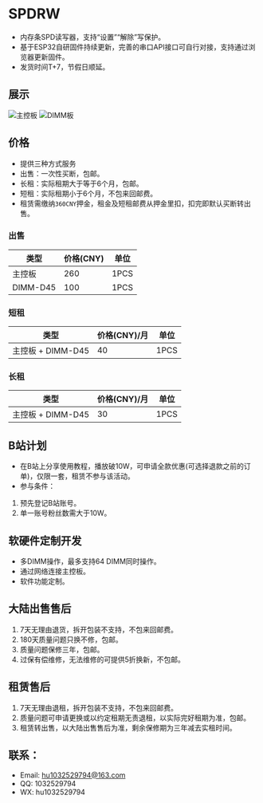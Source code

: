 # SPDRW

 - 内存条SPD读写器，支持“设置”“解除”写保护。
 - 基于ESP32自研固件持续更新，完善的串口API接口可自行对接，支持通过浏览器更新固件。
 - 发货时间T+7，节假日顺延。


## 展示

![主控板](img/spdrw.png)
![DIMM板](img/dimm.png)

## 价格 

 - 提供三种方式服务
 - 出售：一次性买断，包邮。
 - 长租：实际租期大于等于6个月，包邮。
 - 短租：实际租期小于6个月，不包来回邮费。
 - 租赁需缴纳`360CNY`押金，租金及短租邮费从押金里扣，扣完即默认买断转出售。
 
### 出售

|  类型   | 价格(CNY)  | 单位 |
|  ----  | ----  | ---- |
| 主控板  | 260 | 1PCS |
| DIMM-D45  | 100 | 1PCS |

### 短租

|  类型   | 价格(CNY)/月  | 单位 |
|  ----  | ----  | ---- |
| 主控板 + DIMM-D45 | 40| 1PCS |

### 长租

|  类型   | 价格(CNY)/月  | 单位 |
|  ----  | ----  | ---- |
| 主控板 + DIMM-D45 | 30| 1PCS |

## B站计划

 - 在B站上分享使用教程，播放破10W，可申请全款优惠(可选择退款之前的订单)，仅限一套，租赁不参与该活动。
 - 参与条件：
 1. 预先登记B站账号。
 2. 单一账号粉丝数需大于10W。

## 软硬件定制开发

 - 多DIMM操作，最多支持64 DIMM同时操作。
 - 通过网络连接主控板。
 - 软件功能定制。

## 大陆出售售后

 1. 7天无理由退货，拆开包装不支持，不包来回邮费。
 2. 180天质量问题只换不修，包邮。
 3. 质量问题保修三年，包邮。
 4. 过保有偿维修，无法维修的可提供5折换新，不包邮。

## 租赁售后

 1. 7天无理由退租，拆开包装不支持，不包来回邮费。
 2. 质量问题可申请更换或以约定租期无责退租，以实际完好租期为准，包邮。
 4. 租赁转出售，以大陆出售售后为准，剩余保修期为三年减去实租时间。

## 联系：
 - Email: hu1032529794@163.com
 - QQ: 1032529794
 - WX: hu1032529794
 
